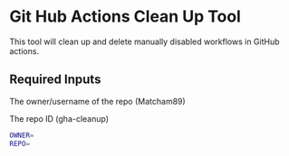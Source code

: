 # Git Hub Actions Clean Up Tool

This tool will clean up and delete manually disabled workflows in GitHub actions.


## Required Inputs

The owner/username of the repo (Matcham89)

The repo ID (gha-cleanup)

```bash
OWNER=
REPO=
```